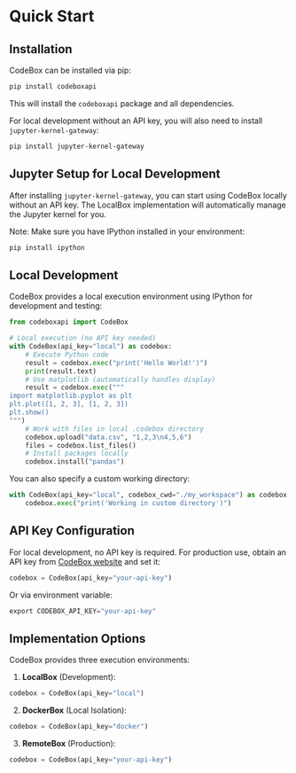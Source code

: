 # Quick Start

## Installation
CodeBox can be installed via pip:

```bash
pip install codeboxapi
```

This will install the `codeboxapi` package and all dependencies.

For local development without an API key, you will also need to install `jupyter-kernel-gateway`:

```bash
pip install jupyter-kernel-gateway
```

## Jupyter Setup for Local Development

After installing `jupyter-kernel-gateway`, you can start using CodeBox locally without an API key. The LocalBox implementation will automatically manage the Jupyter kernel for you.

Note: Make sure you have IPython installed in your environment:

```bash
pip install ipython
``` 

## Local Development

CodeBox provides a local execution environment using IPython for development and testing:

```python
from codeboxapi import CodeBox

# Local execution (no API key needed)
with CodeBox(api_key="local") as codebox:
    # Execute Python code
    result = codebox.exec("print('Hello World!')")
    print(result.text)
    # Use matplotlib (automatically handles display)
    result = codebox.exec("""
import matplotlib.pyplot as plt
plt.plot([1, 2, 3], [1, 2, 3])
plt.show()
""")
    # Work with files in local .codebox directory
    codebox.upload("data.csv", "1,2,3\n4,5,6")
    files = codebox.list_files()
    # Install packages locally
    codebox.install("pandas")
```

You can also specify a custom working directory:

```python
with CodeBox(api_key="local", codebox_cwd="./my_workspace") as codebox:
    codebox.exec("print('Working in custom directory')")
```

## API Key Configuration

For local development, no API key is required. For production use, obtain an API key from [CodeBox website](https://pay.codeboxapi.com/b/00g3e6dZX2fTg0gaEE) and set it:

```python
codebox = CodeBox(api_key="your-api-key")
```

Or via environment variable:

```python
export CODEBOX_API_KEY="your-api-key"
```

## Implementation Options

CodeBox provides three execution environments:

1. **LocalBox** (Development):
```python
codebox = CodeBox(api_key="local")
```

2. **DockerBox** (Local Isolation):
```python
codebox = CodeBox(api_key="docker")
```

3. **RemoteBox** (Production):
```python
codebox = CodeBox(api_key="your-api-key")
```
